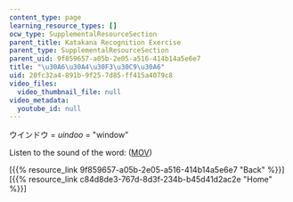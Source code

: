 ```yaml
---
content_type: page
learning_resource_types: []
ocw_type: SupplementalResourceSection
parent_title: Katakana Recognition Exercise
parent_type: SupplementalResourceSection
parent_uid: 9f859657-a05b-2e05-a516-414b14a5e6e7
title: "\u30A6\u30A4\u30F3\u30C9\u30A6"
uid: 20fc32a4-891b-9f25-7d85-ff415a4079c8
video_files:
  video_thumbnail_file: null
video_metadata:
  youtube_id: null
---
```


ウインドウ = _uindoo_ = "window"

Listen to the sound of the word: ([MOV](http://www.archive.org/download/MITRES21F.01S10_KATAKANA_EXERCISES/word18.mov))

  
\[{{% resource_link 9f859657-a05b-2e05-a516-414b14a5e6e7 "Back" %}}\]  
\[{{% resource_link c84d8de3-767d-8d3f-234b-b45d41d2ac2e "Home" %}}\]